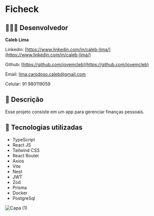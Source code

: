# Ficheck

## 👨🏽‍💻 Desenvolvedor

**Caleb Lima**

Linkedin: [https://www.linkedin.com/in/caleb-lima/](https://www.linkedin.com/in/caleb-lima/)

Github: [https://github.com/jovemcleb](https://github.com/jovemcleb)

Email: lima.carodoso.caleb@gmail.com

Celular: 91 980119059

## **📝** Descrição

Esse projeto consiste em um app para gerenciar finanças pessoais.

## **🔧 Tecnologias utilizadas**

- TypeScript
- React JS
- Tailwind CSS
- React Router
- Axios
- Vite
- Nest
- JWT
- Zod
- Prisma
- Docker
- PostgreSql

![Capa (1)](https://github.com/jovemcleb/fincheck/assets/60612529/1b78a2af-eb92-418e-9442-8be36d192784)

